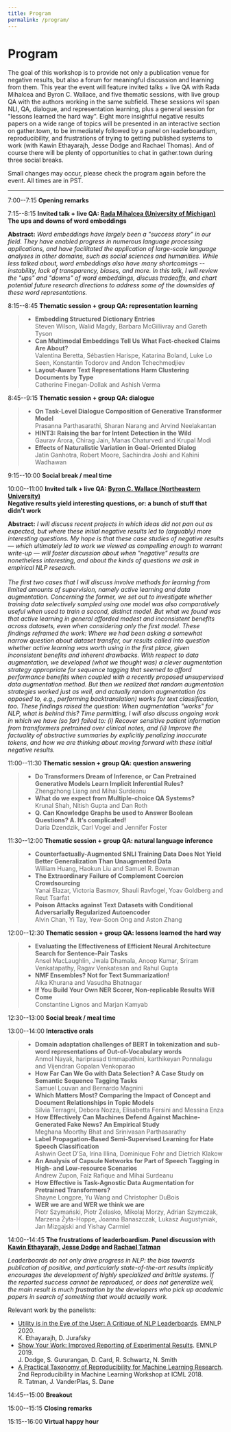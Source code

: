 ```yaml
---
title: Program
permalink: /program/
---
```


# <span class="time">Program</span>

The goal of this workshop is to provide not only a publication venue for negative results, but also a forum for meaningful discussion and learning from them. This year the event will feature invited talks + live QA with Rada Mihalcea and Byron C. Wallace, and five thematic sessions, with live group QA with the authors working in the same subfield. These sessions wil span NLI, QA, dialogue, and representation learning, plus a general session for "lessons learned the hard way". Eight more insightful negative results papers on a wide range of topics will be presented in an interactive section on gather.town, to be immediately followed by a panel on leaderboardism, reproducibility, and frustrations of trying to getting published systems to work (with Kawin Ethayarajh, Jesse Dodge and Rachael Thomas). And of course there will be plenty of opportunities to chat in gather.town during three social breaks. 

Small changes may occur, please check the program again before the event. All times are in PST.

*************

<span class="time">7:00--7:15</span> **Opening remarks**

<span class="time">7:15--8:15</span> **Invited talk + live QA: [Rada Mihalcea (University of Michigan)](https://web.eecs.umich.edu/~mihalcea/)** <br/>
           **The ups and downs of word embeddings**

**Abstract:** *Word embeddings have largely been a "success story" in our field. They have enabled progress in numerous language processing applications, and have facilitated the application of large-scale language analyses in other domains, such as social sciences and humanities.  While less talked about, word embeddings also have many shortcomings -- instability, lack of transparency, biases, and more. In this talk, I will review the "ups" and "downs" of word embeddings, discuss  tradeoffs, and chart potential future research directions to address some of the downsides of these word representations.*
           
<span class="time">8:15--8:45</span> **Thematic session + group QA: representation learning**

> - **Embedding Structured Dictionary Entries**<br/>
Steven Wilson, Walid Magdy, Barbara McGillivray and Gareth Tyson
> - **Can Multimodal Embeddings Tell Us What Fact-checked Claims Are About?**<br/>
Valentina Beretta, Sébastien Harispe, Katarina Boland, Luke Lo Seen, Konstantin Todorov and Andon Tchechmedjiev
> - **Layout-Aware Text Representations Harm Clustering Documents by Type**<br/>
Catherine Finegan-Dollak and Ashish Verma

<span class="time">8:45--9:15</span> **Thematic session + group QA: dialogue** 

> - **On Task-Level Dialogue Composition of Generative Transformer Model**<br/>
Prasanna Parthasarathi, Sharan Narang and Arvind Neelakantan
> - **HINT3: Raising the bar for Intent Detection in the Wild**<br/>
Gaurav Arora, Chirag Jain, Manas Chaturvedi and Krupal Modi
> - **Effects of Naturalistic Variation in Goal-Oriented Dialog**<br/>
Jatin Ganhotra, Robert Moore, Sachindra Joshi and Kahini Wadhawan

<span class="time">9:15--10:00</span> **Social break / meal time**

<span class="time">10:00--11:00</span> **Invited talk + live QA: [Byron C. Wallace (Northeastern University)](http://www.byronwallace.com/)** <br/>
             **Negative results yield interesting questions, or: a bunch of stuff that didn't work**

**Abstract:** *I will discuss recent projects in which ideas did not pan out as expected, but where these initial negative results led to (arguably) more interesting questions. My hope is that these case studies of negative results — which ultimately led to work we viewed as compelling enough to warrant write-up — will foster discussion about when "negative" results are nonetheless interesting, and about the kinds of questions we ask in empirical NLP research.* <br/><br/>
*The first two cases that I will discuss involve methods for learning from limited amounts of supervision, namely active learning and data augmentation. Concerning the former, we set out to investigate whether training data selectively sampled using one model was also comparatively useful when used to train a second, distinct model. But what we found was that active learning in general afforded modest and inconsistent benefits across datasets, even when considering only the first model. These findings reframed the work: Where we had been asking a somewhat narrow question about dataset transfer, our results called into question whether active learning was worth using in the first place, given inconsistent benefits and inherent drawbacks. With respect to data augmentation, we developed (what we thought was) a clever augmentation strategy appropriate for sequence tagging that seemed to afford performance benefits when coupled with a recently proposed unsupervised data augmentation method. But then we realized that random augmentation strategies worked just as well, and actually random augmentation (as opposed to, e.g., performing backtranslation) works for text classification, too. These findings raised the question: When augmentation "works" for NLP, what is behind this? Time permitting, I will also discuss ongoing work in which we have (so far) failed to: (i) Recover sensitive patient information from transformers pretrained over clinical notes, and (ii) Improve the factuality of abstractive summaries by explicitly penalizing inaccurate tokens, and how we are thinking about moving forward with these initial negative results.*

<span class="time">11:00--11:30</span> **Thematic session + group QA: question answering**

>  - **Do Transformers Dream of Inference, or Can Pretrained Generative Models Learn Implicit Inferential Rules?**<br/>
Zhengzhong Liang and Mihai Surdeanu
> - **What do we expect from Multiple-choice QA Systems?**<br/>
Krunal Shah, Nitish Gupta and Dan Roth
> - **Q. Can Knowledge Graphs be used to Answer Boolean Questions? A. It’s complicated!**<br/>
Daria Dzendzik, Carl Vogel and Jennifer Foster

<span class="time">11:30--12:00</span> **Thematic session + group QA: natural language inference**
>  - **Counterfactually-Augmented SNLI Training Data Does Not Yield Better Generalization Than Unaugmented Data**<br/>
William Huang, Haokun Liu and Samuel R. Bowman
> - **The Extraordinary Failure of Complement Coercion Crowdsourcing** <br/>
Yanai Elazar, Victoria Basmov, Shauli Ravfogel, Yoav Goldberg and Reut Tsarfat
> - **Poison Attacks against Text Datasets with Conditional Adversarially Regularized Autoencoder**<br/>
Alvin Chan, Yi Tay, Yew-Soon Ong and Aston Zhang
>
<span class="time">12:00--12:30</span> **Thematic session + group QA: lessons learned the hard way**
 
> - **Evaluating the Effectiveness of Efficient Neural Architecture Search for Sentence-Pair Tasks**<br/>
Ansel MacLaughlin, Jwala Dhamala, Anoop Kumar, Sriram Venkatapathy, Ragav Venkatesan and Rahul Gupta
> - **NMF Ensembles? Not for Text Summarization!**<br/>
Alka Khurana and Vasudha Bhatnagar
> - **If You Build Your Own NER Scorer, Non-replicable Results Will Come**<br/>
Constantine Lignos and Marjan Kamyab

<span class="time">12:30--13:00</span> **Social break / meal time**

<span class="time">13:00--14:00</span> **Interactive orals**

> - **Domain adaptation challenges of BERT in tokenization and sub-word representations of Out-of-Vocabulary words** <br/>
Anmol Nayak, hariprasad timmapathini, karthikeyan Ponnalagu and Vijendran Gopalan Venkoparao
> - **How Far Can We Go with Data Selection? A Case Study on Semantic Sequence Tagging Tasks** <br/>
Samuel Louvan and Bernardo Magnini 
> - **Which Matters Most? Comparing the Impact of Concept and Document Relationships in Topic Models** <br/>
Silvia Terragni, Debora Nozza, Elisabetta Fersini and Messina Enza
> - **How Effectively Can Machines Defend Against Machine-Generated Fake News? An Empirical Study** <br/>
Meghana Moorthy Bhat and Srinivasan Parthasarathy
> - **Label Propagation-Based Semi-Supervised Learning for Hate Speech Classification** <br/>
Ashwin Geet D'Sa, Irina Illina, Dominique Fohr and Dietrich Klakow
> - **An Analysis of Capsule Networks for Part of Speech Tagging in High- and Low-resource Scenarios** <br/>
Andrew Zupon, Faiz Rafique and Mihai Surdeanu
> - **How Effective is Task-Agnostic Data Augmentation for Pretrained Transformers?** <br/>
Shayne Longpre, Yu Wang and Christopher DuBois
> - **WER we are and WER we think we are** <br/>
Piotr Szymański, Piotr Żelasko, Mikolaj Morzy, Adrian Szymczak, Marzena Żyła-Hoppe, Joanna Banaszczak, Lukasz Augustyniak, Jan Mizgajski and Yishay Carmiel

<span class="time">14:00--14:45</span> **The frustrations of leaderboardism. Panel discussion with [Kawin Ethayarajh](https://kawine.github.io/), [Jesse Dodge](http://www.cs.cmu.edu/~jessed/) and [Rachael Tatman](http://www.rctatman.com/)**

*Leaderboards do not only drive progress in NLP: the bias towards publication of positive, and particularly state-of-the-art results implicitly encourages the development of highly specialized and brittle systems. If the reported success cannot be reproduced, or does not generalize well, the main result is much frustration by the developers who pick up academic papers in search of something that would actually work.*

Relevant work by the panelists:

* [Utility is in the Eye of the User: A Critique of NLP Leaderboards](https://arxiv.org/abs/2009.13888). EMNLP 2020. <br/>
K. Ethayarajh, D. Jurafsky
* [Show Your Work: Improved Reporting of Experimental Results](https://www.aclweb.org/anthology/D19-1224/). EMNLP 2019. <br/> 
J. Dodge, S. Gururangan, D. Card, R. Schwartz, N. Smith
* [A Practical Taxonomy of Reproducibility for Machine Learning Research](https://openreview.net/pdf?id=B1eYYK5QgX). 2nd Reproducibility in Machine Learning Workshop at ICML 2018.<br/>
R. Tatman, J. VanderPlas, S. Dane

<span class="time">14:45--15:00</span> **Breakout**

<span class="time">15:00--15:15</span> **Closing remarks**

<span class="time">15:15--16:00</span> **Virtual happy hour**


